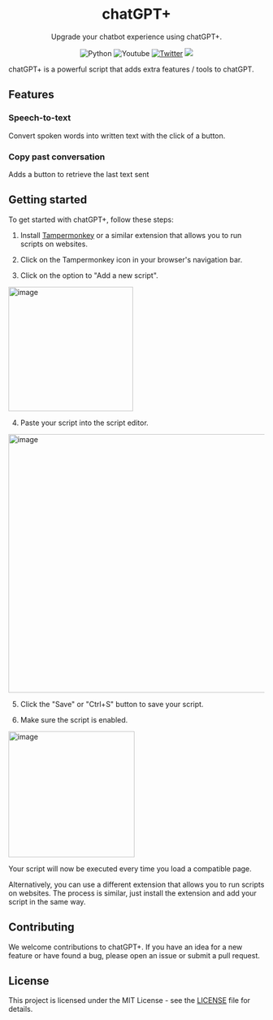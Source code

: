 <div align="center">
  <h1>chatGPT+</h1>
  <p align="center"> Upgrade your chatbot experience using chatGPT+. </p>
</div>

<p align="center">
    <a style="text-decoration:none" href="https://python.org">
        <img src="https://img.shields.io/badge/python-3670A0?style=for-the-badge&logo=python&logoColor=ffdd54" alt="Python" />
    </a>
     <a style="text-decoration:none" href="https://www.youtube.com/channel/UCbfGHhyeHpKXF5rl1cRfvbg">
        <img alt="Youtube" title="Youtube" src="https://img.shields.io/badge/-YouTube-red?style=for-the-badge&logo=youtube&logoColor=white"/></a>
  <a href="https://twitter.com/law_tutorials"><img alt="Twitter" title="Twitter" src="https://img.shields.io/badge/-Twitter-1DA1F2?style=for-the-badge&logo=twitter&logoColor=white"/></a>
  <a href="https://discord.gg/cPKc5B6Gnv" alt="Dev Pro Tips Discussion & Support Server">
    <img src="https://img.shields.io/discord/836621542917275668?color=7289DA&labelColor=4a64bd&logo=discord&logoColor=white&style=for-the-badge"/></a>
</p>


chatGPT+ is a powerful script that adds extra features / tools to chatGPT.

## Features

### Speech-to-text

Convert spoken words into written text with the click of a button.

### Copy past conversation

Adds a button to retrieve the last text sent

## Getting started

To get started with chatGPT+, follow these steps:

1. Install [Tampermonkey](https://www.tampermonkey.net/) or a similar extension that allows you to run scripts on websites.

2. Click on the Tampermonkey icon in your browser's navigation bar.

3. Click on the option to "Add a new script".
<img width="245" alt="image" src="https://user-images.githubusercontent.com/95545719/208895572-03607a4d-0a92-4a17-810d-04feb8255593.png">

4. Paste your script into the script editor.
<img width="509" alt="image" src="https://user-images.githubusercontent.com/95545719/208895280-8ef984c8-c447-46eb-b2cf-eebc1691952c.png">


5. Click the "Save" or "Ctrl+S" button to save your script.

6. Make sure the script is enabled.
<img width="248" alt="image" src="https://user-images.githubusercontent.com/95545719/208895466-32ebb824-e92e-4770-9e11-dd491cfd52ae.png">


Your script will now be executed every time you load a compatible page.

Alternatively, you can use a different extension that allows you to run scripts on websites. The process is similar, just install the extension and add your script in the same way.


## Contributing

We welcome contributions to chatGPT+. If you have an idea for a new feature or have found a bug, please open an issue or submit a pull request.

## License

This project is licensed under the MIT License - see the [LICENSE](LICENSE) file for details.
